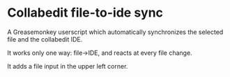 # Collabedit file-to-ide sync

A Greasemonkey userscript which automatically synchronizes the selected file and the collabedit IDE.

It works only one way: file->IDE, and reacts at every file change.

It adds a file input in the upper left corner.
